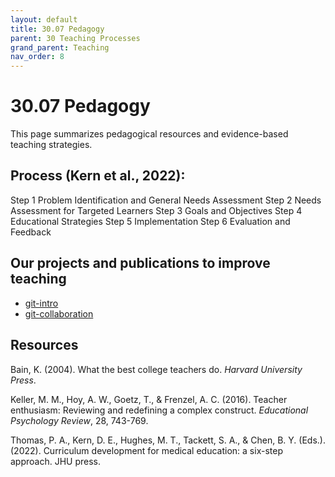 ```yaml
---
layout: default
title: 30.07 Pedagogy
parent: 30 Teaching Processes
grand_parent: Teaching
nav_order: 8
---
```


# 30.07 Pedagogy

This page summarizes pedagogical resources and evidence-based teaching strategies.

## Process (Kern et al., 2022):

Step 1 Problem Identification and General Needs Assessment 
Step 2 Needs Assessment for Targeted Learners 
Step 3 Goals and Objectives
Step 4 Educational Strategies 
Step 5 Implementation
Step 6 Evaluation and Feedback 

## Our projects and publications to improve teaching

- [git-intro](https://github.com/digital-work-lab/git-intro)
- [git-collaboration](https://github.com/digital-work-lab/git-collaboration)

## Resources

<div class="references">
    <p>Bain, K. (2004). What the best college teachers do. <em>Harvard University Press</em>.</p>
    <p>Keller, M. M., Hoy, A. W., Goetz, T., & Frenzel, A. C. (2016). Teacher enthusiasm: Reviewing and redefining a complex construct. <em>Educational Psychology Review</em>, 28, 743-769.</p>
    <p>Thomas, P. A., Kern, D. E., Hughes, M. T., Tackett, S. A., & Chen, B. Y. (Eds.). (2022). Curriculum development for medical education: a six-step approach. JHU press.</p>
</div>
